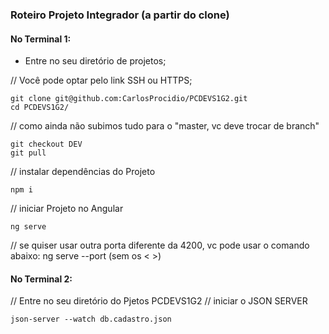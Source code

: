 ### Roteiro Projeto Integrador (a partir do clone)

#### No Terminal 1:
- Entre no seu diretório de projetos;

// Você pode optar pelo link SSH ou HTTPS;
```
git clone git@github.com:CarlosProcidio/PCDEVS1G2.git
cd PCDEVS1G2/
```

// como ainda não subimos tudo para o "master, vc deve trocar de branch"
```
git checkout DEV
git pull
```

// instalar dependências do Projeto
```
npm i
```

// iniciar Projeto no Angular
```
ng serve
```

// se quiser usar outra porta diferente da 4200, vc pode usar o comando abaixo:
<spam>ng serve --port <porta> (sem os < >)</spam>

#### No Terminal 2:
// Entre no seu diretório do Pjetos PCDEVS1G2
// iniciar o JSON SERVER
```
json-server --watch db.cadastro.json
```
